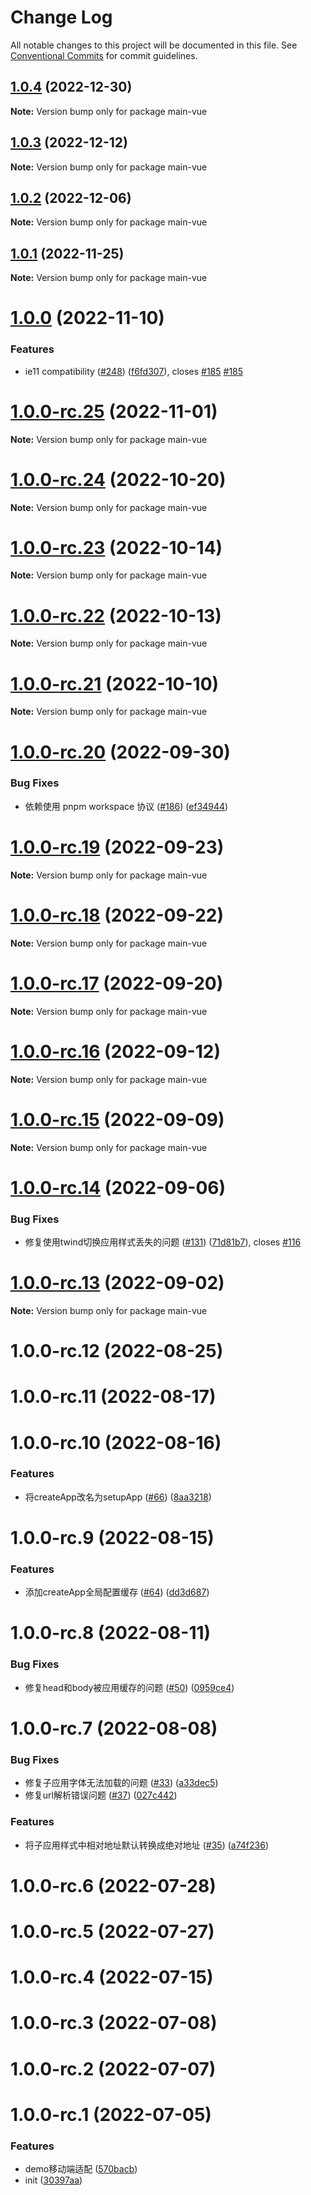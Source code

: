 # Change Log

All notable changes to this project will be documented in this file.
See [Conventional Commits](https://conventionalcommits.org) for commit guidelines.

## [1.0.4](https://github.com/Tencent/wujie/compare/v1.0.3...v1.0.4) (2022-12-30)

**Note:** Version bump only for package main-vue

## [1.0.3](https://github.com/Tencent/wujie/compare/v1.0.2...v1.0.3) (2022-12-12)

**Note:** Version bump only for package main-vue

## [1.0.2](https://github.com/Tencent/wujie/compare/v1.0.1...v1.0.2) (2022-12-06)

**Note:** Version bump only for package main-vue

## [1.0.1](https://github.com/Tencent/wujie/compare/v1.0.0...v1.0.1) (2022-11-25)

**Note:** Version bump only for package main-vue

# [1.0.0](https://github.com/Tencent/wujie/compare/v1.0.0-rc.25...v1.0.0) (2022-11-10)

### Features

* ie11 compatibility ([#248](https://github.com/Tencent/wujie/issues/248)) ([f6fd307](https://github.com/Tencent/wujie/commit/f6fd307c3365801a300ea22050aca1447f81b197)), closes [#185](https://github.com/Tencent/wujie/issues/185) [#185](https://github.com/Tencent/wujie/issues/185)

# [1.0.0-rc.25](https://github.com/Tencent/wujie/compare/v1.0.0-rc.24...v1.0.0-rc.25) (2022-11-01)

**Note:** Version bump only for package main-vue

# [1.0.0-rc.24](https://github.com/Tencent/wujie/compare/v1.0.0-rc.23...v1.0.0-rc.24) (2022-10-20)

**Note:** Version bump only for package main-vue

# [1.0.0-rc.23](https://github.com/Tencent/wujie/compare/v1.0.0-rc.22...v1.0.0-rc.23) (2022-10-14)

**Note:** Version bump only for package main-vue

# [1.0.0-rc.22](https://github.com/Tencent/wujie/compare/v1.0.0-rc.21...v1.0.0-rc.22) (2022-10-13)

**Note:** Version bump only for package main-vue

# [1.0.0-rc.21](https://github.com/Tencent/wujie/compare/v1.0.0-rc.20...v1.0.0-rc.21) (2022-10-10)

**Note:** Version bump only for package main-vue

# [1.0.0-rc.20](https://github.com/Tencent/wujie/compare/v1.0.0-rc.19...v1.0.0-rc.20) (2022-09-30)

### Bug Fixes

* 依赖使用 pnpm workspace 协议 ([#186](https://github.com/Tencent/wujie/issues/186)) ([ef34944](https://github.com/Tencent/wujie/commit/ef349446937082924f47d6cd2f1f22798ea81fa4))

# [1.0.0-rc.19](https://github.com/Tencent/wujie/compare/v1.0.0-rc.18...v1.0.0-rc.19) (2022-09-23)

**Note:** Version bump only for package main-vue

# [1.0.0-rc.18](https://github.com/Tencent/wujie/compare/v1.0.0-rc.17...v1.0.0-rc.18) (2022-09-22)

**Note:** Version bump only for package main-vue

# [1.0.0-rc.17](https://github.com/Tencent/wujie/compare/v1.0.0-rc.16...v1.0.0-rc.17) (2022-09-20)

**Note:** Version bump only for package main-vue

# [1.0.0-rc.16](https://github.com/Tencent/wujie/compare/v1.0.0-rc.14...v1.0.0-rc.16) (2022-09-12)

**Note:** Version bump only for package main-vue

# [1.0.0-rc.15](https://github.com/Tencent/wujie/compare/v1.0.0-rc.14...v1.0.0-rc.15) (2022-09-09)

**Note:** Version bump only for package main-vue

# [1.0.0-rc.14](https://github.com/Tencent/wujie/compare/v1.0.0-rc.13...v1.0.0-rc.14) (2022-09-06)

### Bug Fixes

* 修复使用twind切换应用样式丢失的问题 ([#131](https://github.com/Tencent/wujie/issues/131)) ([71d81b7](https://github.com/Tencent/wujie/commit/71d81b7bdee1d921c0c6d1e6e043462526d477d5)), closes [#116](https://github.com/Tencent/wujie/issues/116)

# [1.0.0-rc.13](https://github.com/Tencent/wujie/compare/v1.0.0-rc.12...v1.0.0-rc.13) (2022-09-02)

**Note:** Version bump only for package main-vue

# 1.0.0-rc.12 (2022-08-25)

# 1.0.0-rc.11 (2022-08-17)

# 1.0.0-rc.10 (2022-08-16)

### Features

* 将createApp改名为setupApp ([#66](https://github.com/Tencent/wujie/issues/66)) ([8aa3218](https://github.com/Tencent/wujie/commit/8aa3218bf9fd557e8bac7cc979f56a5e344007a1))

# 1.0.0-rc.9 (2022-08-15)

### Features

* 添加createApp全局配置缓存 ([#64](https://github.com/Tencent/wujie/issues/64)) ([dd3d687](https://github.com/Tencent/wujie/commit/dd3d68714fe2d0d57de9d6fe359cb39d7623e36b))

# 1.0.0-rc.8 (2022-08-11)

### Bug Fixes

* 修复head和body被应用缓存的问题 ([#50](https://github.com/Tencent/wujie/issues/50)) ([0959ce4](https://github.com/Tencent/wujie/commit/0959ce4cad247b4e9ad3e64f99b2feffa9a1a071))

# 1.0.0-rc.7 (2022-08-08)

### Bug Fixes

* 修复子应用字体无法加载的问题 ([#33](https://github.com/Tencent/wujie/issues/33)) ([a33dec5](https://github.com/Tencent/wujie/commit/a33dec57de1beb0198d6d00c11c77fb984e3abe2))
* 修复url解析错误问题 ([#37](https://github.com/Tencent/wujie/issues/37)) ([027c442](https://github.com/Tencent/wujie/commit/027c4422a7f592a1cfdb744d3be7ee1a820d3d47))

### Features

* 将子应用样式中相对地址默认转换成绝对地址 ([#35](https://github.com/Tencent/wujie/issues/35)) ([a74f236](https://github.com/Tencent/wujie/commit/a74f236af978e2e9a4db58881d49fae5f78a56b6))

# 1.0.0-rc.6 (2022-07-28)

# 1.0.0-rc.5 (2022-07-27)

# 1.0.0-rc.4 (2022-07-15)

# 1.0.0-rc.3 (2022-07-08)

# 1.0.0-rc.2 (2022-07-07)

# 1.0.0-rc.1 (2022-07-05)

### Features

* demo移动端适配 ([570bacb](https://github.com/Tencent/wujie/commit/570bacb09e896e21f3c6a44692172343bd470ec2))
* init ([30397aa](https://github.com/Tencent/wujie/commit/30397aaa675a4d07bde278aa9d30447c7efe6625))
